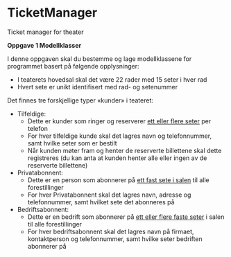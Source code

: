# TicketManager
Ticket manager for theater

**Oppgave 1 Modellklasser**

I denne oppgaven skal du bestemme og lage modellklassene for programmet basert på følgende opplysninger:

- I teaterets hovedsal skal det være 22 rader med 15 seter i hver rad
- Hvert sete er unikt identifisert med rad- og setenummer

Det finnes tre forskjellige typer «kunder» i teateret:
- Tilfeldige:
  - Dette er kunder som ringer og reserverer <u>ett eller flere seter</u> per telefon
  - For hver tilfeldige kunde skal det lagres navn og telefonnummer, samt hvilke seter som er bestilt
  - Når kunden møter fram og henter de reserverte billettene skal dette registreres (du kan anta at kunden henter alle eller ingen av de reserverte billettene)
- Privatabonnent:
  - Dette er en person som abonnerer på <u>ett fast sete i salen</u> til alle forestillinger
  - For hver Privatabonnent skal det lagres navn, adresse og telefonnummer, samt hvilket sete det abonneres på
- Bedriftsabonnent:
  - Dette er en bedrift som abonnerer på <u>ett eller flere faste seter</u> i salen til alle forestillinger
  - For hver bedriftsabonnent skal det lagres navn på firmaet, kontaktperson og telefonnummer, samt hvilke seter bedriften abonnerer på